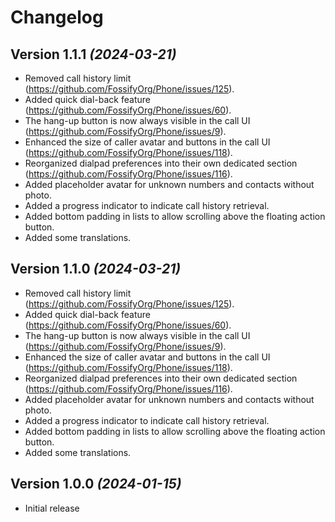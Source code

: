 Changelog
==========

Version 1.1.1 *(2024-03-21)*
----------------------------

* Removed call history limit (https://github.com/FossifyOrg/Phone/issues/125).
* Added quick dial-back feature (https://github.com/FossifyOrg/Phone/issues/60).
* The hang-up button is now always visible in the call UI (https://github.com/FossifyOrg/Phone/issues/9).
* Enhanced the size of caller avatar and buttons in the call UI (https://github.com/FossifyOrg/Phone/issues/118).
* Reorganized dialpad preferences into their own dedicated section (https://github.com/FossifyOrg/Phone/issues/116).
* Added placeholder avatar for unknown numbers and contacts without photo.
* Added a progress indicator to indicate call history retrieval.
* Added bottom padding in lists to allow scrolling above the floating action button.
* Added some translations.

Version 1.1.0 *(2024-03-21)*
----------------------------

* Removed call history limit (https://github.com/FossifyOrg/Phone/issues/125).
* Added quick dial-back feature (https://github.com/FossifyOrg/Phone/issues/60).
* The hang-up button is now always visible in the call UI (https://github.com/FossifyOrg/Phone/issues/9).
* Enhanced the size of caller avatar and buttons in the call UI (https://github.com/FossifyOrg/Phone/issues/118).
* Reorganized dialpad preferences into their own dedicated section (https://github.com/FossifyOrg/Phone/issues/116).
* Added placeholder avatar for unknown numbers and contacts without photo.
* Added a progress indicator to indicate call history retrieval.
* Added bottom padding in lists to allow scrolling above the floating action button.
* Added some translations.

Version 1.0.0 *(2024-01-15)*
----------------------------

* Initial release
